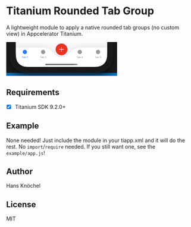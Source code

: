 # Titanium Rounded Tab Group

A lightweight module to apply a native rounded tab groups (no custom view) in Appcelerator Titanium.

<img src=".github/example.png" height="91" />

## Requirements

- [x] Titanium SDK 9.2.0+

## Example

None needed! Just include the module in your tiapp.xml and it will do the rest. No `import`/`require` needed.
If you still want one, see the `example/app.js`!

## Author

Hans Knöchel

## License

MIT